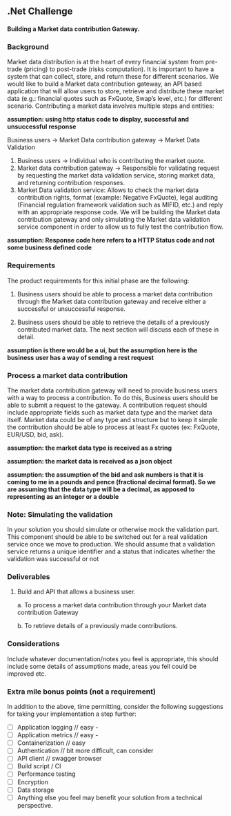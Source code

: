 ## .Net Challenge
#### Building a Market data contribution Gateway.

### Background
Market data distribution is at the heart of every financial system from pre-trade (pricing) to post-trade
(risks computation). It is important to have a system that can collect, store, and return these for
different scenarios.
We would like to build a Market data contribution gateway, an API based application that will allow
users to store, retrieve and distribute these market data (e.g.: financial quotes such as FxQuote, Swap’s
level, etc.) for different scenario.
Contributing a market data involves multiple steps and entities:

**assumption: using http status code to display, successful and unsuccessful response**

Business users -> Market Data contribution gateway -> Market Data Validation
1. Business users -> Individual who is contributing the market quote.
2. Market data contribution gateway -> Responsible for validating request by requesting the
   market data validation service, storing market data, and returning contribution responses.
3. Market Data validation service: Allows to check the market data contribution rights, format
   (example: Negative FxQuote), legal auditing (Financial regulation framework validation such as
   MIFID, etc.) and reply with an appropriate response code.
   We will be building the Market data contribution gateway and only simulating the Market data
   validation service component in order to allow us to fully test the contribution flow.
 
**assumption: Response code here refers to a HTTP Status code and not some business defined code**


### Requirements
   The product requirements for this initial phase are the following:

1. Business users should be able to process a market data contribution through the Market data
   contribution gateway and receive either a successful or unsuccessful response.
 
2. Business users should be able to retrieve the details of a previously contributed market data.
   The next section will discuss each of these in detail.
 
**assumption is there would be a ui, but the assumption here is the business user has a way of sending a rest request**
 
### Process a market data contribution
   The market data contribution gateway will need to provide business users with a way to process a
   contribution. To do this, Business users should be able to submit a request to the gateway. A
   contribution request should include appropriate fields such as market data type and the market data
   itself. Market data could be of any type and structure but to keep it simple the contribution should be
   able to process at least Fx quotes (ex: FxQuote, EUR/USD, bid, ask).

**assumption: the market data type is received as a string**

**assumption: the market data is received as a json object**

**assumption: the assumption of the bid and ask numbers is that it is coming to me in a pounds and pence (fractional decimal format). So we are assuming that the data type will be a decimal, as apposed to representing as an integer or a double**

### Note: Simulating the validation
   In your solution you should simulate or otherwise mock the validation part. This component should be
   able to be switched out for a real validation service once we move to production. We should assume
   that a validation service returns a unique identifier and a status that indicates whether the validation was successful or not

### Deliverables
1. Build and API that allows a business user.

   a. To process a market data contribution through your Market data contribution Gateway
 
   b. To retrieve details of a previously made contributions.
 
### Considerations
   Include whatever documentation/notes you feel is appropriate, this should include some details of  assumptions made, areas you fell could be improved etc. 

### Extra mile bonus points (not a requirement)
   In addition to the above, time permitting, consider the following suggestions for taking your  implementation a step further:

- [ ] Application logging // easy - 
- [ ] Application metrics // easy -
- [ ] Containerization // easy
- [ ] Authentication // bit more difficult, can consider
- [ ] API client // swagger browser
- [ ] Build script / CI
- [ ] Performance testing
- [ ] Encryption
- [ ] Data storage
- [ ] Anything else you feel may benefit your solution from a technical perspective.
